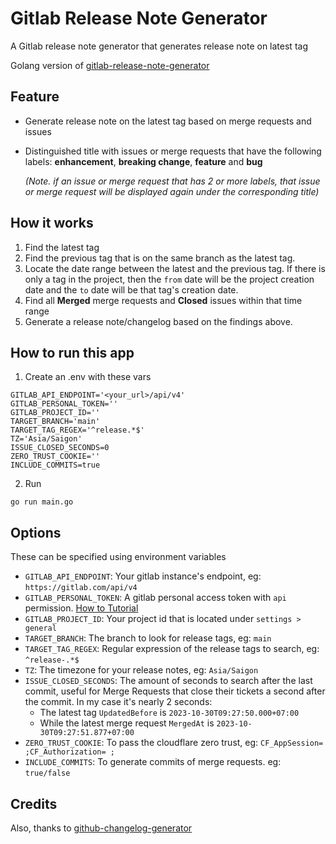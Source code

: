 # Gitlab Release Note Generator

A Gitlab release note generator that generates release note on latest tag

Golang version of [gitlab-release-note-generator](https://github.com/jk1z/gitlab-release-note-generator)

## Feature
-  Generate release note on the latest tag based on merge requests and issues
-  Distinguished title with issues or merge requests that have the following labels: **enhancement**, **breaking change**, **feature** and **bug**

   *(Note. if an issue or merge request that has 2 or more labels, that issue or merge request will be displayed again under the corresponding title)*


## How it works
1. Find the latest tag
2. Find the previous tag that is on the same branch as the latest tag.
3. Locate the date range between the latest and the previous tag. If there is only a tag in the project, then the `from` date will be the project creation date and the `to` date will be that tag's creation date.
4. Find all **Merged** merge requests and **Closed** issues within that time range
5. Generate a release note/changelog based on the findings above.

## How to run this app

1. Create an .env with these vars
```
GITLAB_API_ENDPOINT='<your_url>/api/v4'
GITLAB_PERSONAL_TOKEN=''
GITLAB_PROJECT_ID=''
TARGET_BRANCH='main'
TARGET_TAG_REGEX='^release.*$'
TZ='Asia/Saigon'
ISSUE_CLOSED_SECONDS=0
ZERO_TRUST_COOKIE=''
INCLUDE_COMMITS=true
```

2. Run
```
go run main.go
```


## Options

These can be specified using environment variables

* `GITLAB_API_ENDPOINT`: Your gitlab instance's endpoint, eg: `https://gitlab.com/api/v4`
* `GITLAB_PERSONAL_TOKEN`: A gitlab personal access token with `api` permission. [How to Tutorial](https://docs.gitlab.com/ee/user/profile/personal_access_tokens.html)
* `GITLAB_PROJECT_ID`: Your project id that is located under `settings > general`
* `TARGET_BRANCH`: The branch to look for release tags, eg: `main`
* `TARGET_TAG_REGEX`:  Regular expression of the release tags to search, eg: `^release-.*$`
* `TZ`: The timezone for your release notes, eg: `Asia/Saigon`
* `ISSUE_CLOSED_SECONDS`: The amount of seconds to search after the last commit,  useful for Merge Requests that close their tickets a second after the commit. In my case it's nearly 2 seconds:
   * The latest tag `UpdatedBefore` is `2023-10-30T09:27:50.000+07:00`
   * While the latest merge request `MergedAt` is `2023-10-30T09:27:51.877+07:00`
* `ZERO_TRUST_COOKIE`: To pass the cloudflare zero trust, eg: `CF_AppSession= ;CF_Authorization= ;`
* `INCLUDE_COMMITS`: To generate commits of merge requests. eg: `true/false`


## Credits
Also, thanks to [github-changelog-generator](https://github.com/github-changelog-generator/github-changelog-generator)
